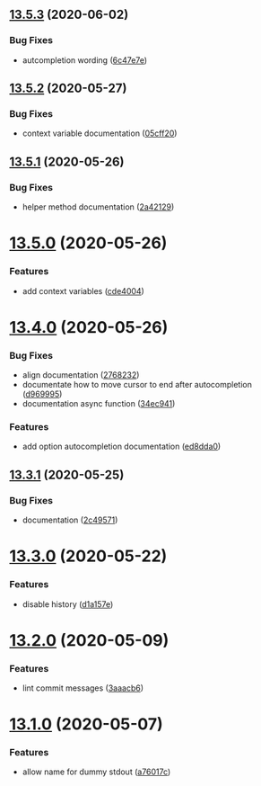 ## [13.5.3](https://github.com/ndabAP/vue-command/compare/v13.5.2...v13.5.3) (2020-06-02)


### Bug Fixes

* autcompletion wording ([6c47e7e](https://github.com/ndabAP/vue-command/commit/6c47e7e30213d7b2c042339563c5ffdd26f06ca5))

## [13.5.2](https://github.com/ndabAP/vue-command/compare/v13.5.1...v13.5.2) (2020-05-27)


### Bug Fixes

* context variable documentation ([05cff20](https://github.com/ndabAP/vue-command/commit/05cff20825faf45ea59f5b91ff84e61e3f4d8c5c))

## [13.5.1](https://github.com/ndabAP/vue-command/compare/v13.5.0...v13.5.1) (2020-05-26)


### Bug Fixes

* helper method documentation ([2a42129](https://github.com/ndabAP/vue-command/commit/2a4212949515e116db7ba2f854fff320c08b5dd0))

# [13.5.0](https://github.com/ndabAP/vue-command/compare/v13.4.0...v13.5.0) (2020-05-26)


### Features

* add context variables ([cde4004](https://github.com/ndabAP/vue-command/commit/cde4004dc48afdd6449c6316fa4cdb4a3738c596))

# [13.4.0](https://github.com/ndabAP/vue-command/compare/v13.3.1...v13.4.0) (2020-05-26)


### Bug Fixes

* align documentation ([2768232](https://github.com/ndabAP/vue-command/commit/2768232d5b7e8cd7b8cbb870cd5cd8dd1a8d8933))
* documentate how to move cursor to end after autocompletion ([d969995](https://github.com/ndabAP/vue-command/commit/d96999593cde94ba90c0f6b0fa5d3ed66ccd83db))
* documentation async function ([34ec941](https://github.com/ndabAP/vue-command/commit/34ec941e4ad4a250c7592c011d0ceacfa4b022dd))


### Features

* add option autocompletion documentation ([ed8dda0](https://github.com/ndabAP/vue-command/commit/ed8dda01e85065fedc8c686feac0752e45d09988))

## [13.3.1](https://github.com/ndabAP/vue-command/compare/v13.3.0...v13.3.1) (2020-05-25)


### Bug Fixes

* documentation ([2c49571](https://github.com/ndabAP/vue-command/commit/2c495713351350d6093070227207860953b172ee))

# [13.3.0](https://github.com/ndabAP/vue-command/compare/v13.2.0...v13.3.0) (2020-05-22)


### Features

* disable history ([d1a157e](https://github.com/ndabAP/vue-command/commit/d1a157e5931bf77f1c119eea2403cf615363ee6d))

# [13.2.0](https://github.com/ndabAP/vue-command/compare/v13.1.0...v13.2.0) (2020-05-09)


### Features

* lint commit messages ([3aaacb6](https://github.com/ndabAP/vue-command/commit/3aaacb627621e4ebde0a9e2d8de231f5faf480d9))

# [13.1.0](https://github.com/ndabAP/vue-command/compare/v13.0.6...v13.1.0) (2020-05-07)


### Features

* allow name for dummy stdout ([a76017c](https://github.com/ndabAP/vue-command/commit/a76017c8699989d693d2b6b203714357ede580f2))
